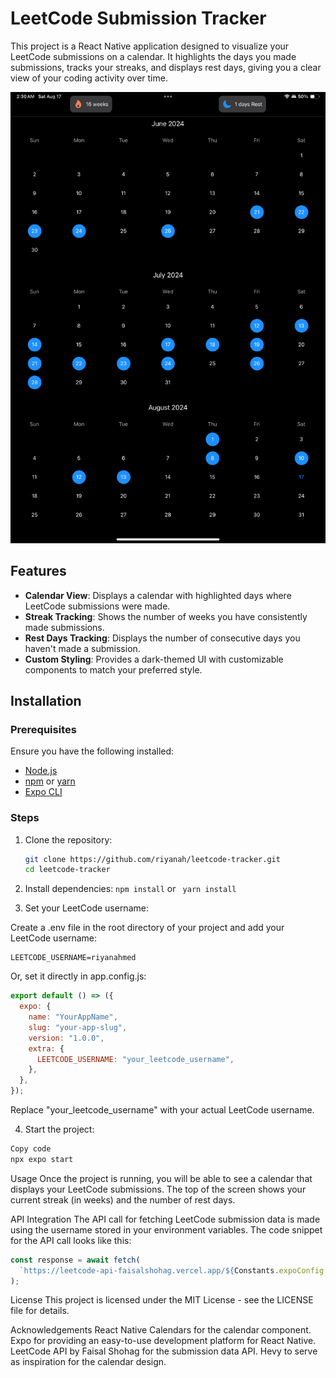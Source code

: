 # LeetCode Submission Tracker

This project is a React Native application designed to visualize your LeetCode submissions on a calendar. It highlights the days you made submissions, tracks your streaks, and displays rest days, giving you a clear view of your coding activity over time.

![LeetCode Tracker Screenshot](assets/screenshot.png)

## Features

- **Calendar View**: Displays a calendar with highlighted days where LeetCode submissions were made.
- **Streak Tracking**: Shows the number of weeks you have consistently made submissions.
- **Rest Days Tracking**: Displays the number of consecutive days you haven't made a submission.
- **Custom Styling**: Provides a dark-themed UI with customizable components to match your preferred style.

## Installation

### Prerequisites

Ensure you have the following installed:

- [Node.js](https://nodejs.org/)
- [npm](https://www.npmjs.com/) or [yarn](https://yarnpkg.com/)
- [Expo CLI](https://expo.dev/)

### Steps

1. Clone the repository:

   ```bash
   git clone https://github.com/riyanah/leetcode-tracker.git
   cd leetcode-tracker
   ```

2. Install dependencies:
   `npm install` or ` yarn install`

3. Set your LeetCode username:

Create a .env file in the root directory of your project and add your LeetCode username:

```
LEETCODE_USERNAME=riyanahmed
```

Or, set it directly in app.config.js:

```javascript
export default () => ({
  expo: {
    name: "YourAppName",
    slug: "your-app-slug",
    version: "1.0.0",
    extra: {
      LEETCODE_USERNAME: "your_leetcode_username",
    },
  },
});
```

Replace "your_leetcode_username" with your actual LeetCode username.

4. Start the project:

```bash
Copy code
npx expo start
```

Usage
Once the project is running, you will be able to see a calendar that displays your LeetCode submissions. The top of the screen shows your current streak (in weeks) and the number of rest days.

API Integration
The API call for fetching LeetCode submission data is made using the username stored in your environment variables. The code snippet for the API call looks like this:

```javascript
const response = await fetch(
  `https://leetcode-api-faisalshohag.vercel.app/${Constants.expoConfig.extra.LEETCODE_USERNAME}` // or LEETCODE_USERNAME from @env if using dotenv
);
```

License
This project is licensed under the MIT License - see the LICENSE file for details.

Acknowledgements
React Native Calendars for the calendar component.
Expo for providing an easy-to-use development platform for React Native.
LeetCode API by Faisal Shohag for the submission data API.
Hevy to serve as inspiration for the calendar design.
